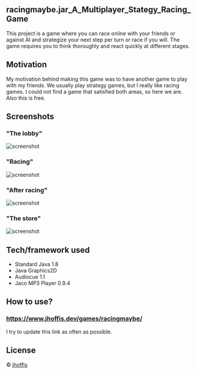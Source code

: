 ## racingmaybe.jar_A_Multiplayer_Stategy_Racing_Game
This project is a game where you can race online with your friends or against AI and strategize your next step per turn or race if you will.
The game requires you to think thoroughly and react quickly at different stages.

## Motivation
My motivation behind making this game was to have another game to play with my friends. We usually play strategy games,
but I really like racing games. I could not find a game that satisfied both areas, so here we are. Also this is free.

## Screenshots
### "The lobby"
![screenshot](https://i.imgur.com/7tn15o8.png)
### "Racing"
![screenshot](https://i.imgur.com/JPecje6.png)
### "After racing"
![screenshot](https://i.imgur.com/WosjQ5V.png)
### "The store"
![screenshot](https://i.imgur.com/YbR9kbD.png)

## Tech/framework used
- Standard Java 1.8
- Java Graphics2D
- Audiocue  1.1
- Jaco MP3 Player 0.9.4

## How to use?
### https://www.jhoffis.dev/games/racingmaybe/
I try to update this link as often as possible.

## License
© [jhoffis]()
